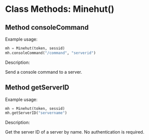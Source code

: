 # Class Methods: Minehut()

## Method consoleCommand	

Example usage:

```py
mh = Minehut(token, sessid)
mh.consoleCommand("/command", "serverid")
```

Description:

Send a console command to a server.

## Method getServerID

Example usage:

```py
mh = Minehut(token, sessid)
mh.getServerID("servername")
```

Description:

Get the server ID of a server by name. No authentication is required.
